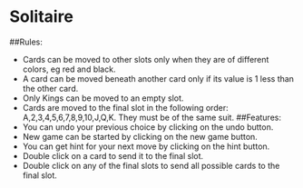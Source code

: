 # Solitaire
##Rules:
- Cards can be moved to other slots only when they are of different colors, eg red and black.
- A card can be moved beneath another card only if its value is 1 less than the other card.
- Only Kings can be moved to an empty slot.
- Cards are moved to the final slot in the following order: A,2,3,4,5,6,7,8,9,10,J,Q,K. They must be of the same suit.
##Features:
- You can undo your previous choice by clicking on the undo button.
- New game can be started by clicking on the new game button.
- You can get hint for your next move by clicking on the hint button.
- Double click on a card to send it to the final slot.
- Double click on any of the final slots to send all possible cards to the final slot.
